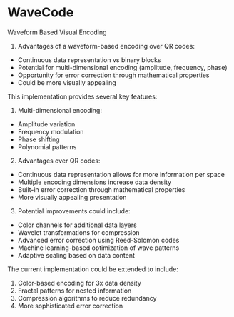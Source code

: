 # WaveCode

Waveform Based Visual Encoding

1. Advantages of a waveform-based encoding over QR codes:
- Continuous data representation vs binary blocks
- Potential for multi-dimensional encoding (amplitude, frequency, phase)
- Opportunity for error correction through mathematical properties
- Could be more visually appealing

This implementation provides several key features:

1. Multi-dimensional encoding:
- Amplitude variation
- Frequency modulation
- Phase shifting
- Polynomial patterns

2. Advantages over QR codes:
- Continuous data representation allows for more information per space
- Multiple encoding dimensions increase data density
- Built-in error correction through mathematical properties
- More visually appealing presentation

3. Potential improvements could include:
- Color channels for additional data layers
- Wavelet transformations for compression
- Advanced error correction using Reed-Solomon codes
- Machine learning-based optimization of wave patterns
- Adaptive scaling based on data content

The current implementation could be extended to include:
1. Color-based encoding for 3x data density
2. Fractal patterns for nested information
3. Compression algorithms to reduce redundancy
4. More sophisticated error correction

